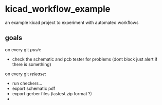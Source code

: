 # kicad_workflow_example
an example kicad project to experiment with automated workflows

## goals

on every git _push_:
- check the schematic and pcb tester for problems (dont block just alert if there is something)

on every git _release_:
- run checkers...
- export schematic pdf
- export gerber files (lastest.zip format ?)
- 
